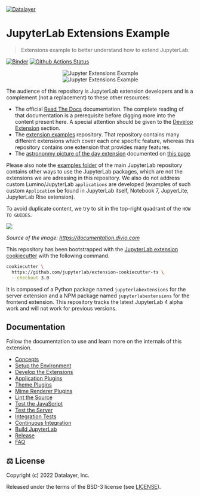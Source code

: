[![Datalayer](https://assets.datalayer.design/datalayer-25.svg)](https://datalayer.io)

# JupyterLab Extensions Example

> Extensions example to better understand how to extend JupyterLab.

[![Binder](https://mybinder.org/badge_logo.svg)](https://mybinder.org/v2/gh/datalayer-examples/jupyterlab-extensions-example/main?urlpath=lab) [![Github Actions Status](https://github.com/datalayer-examples/jupyterlab-extensions-example/workflows/Build/badge.svg)](https://github.com/datalayer-examples/jupyterlab-extensions-example/actions/workflows/build.yml)

<div align="center" style="text-align: center">
  <img alt="Jupyter Extensions Example" src="https://datalayer-jupyter-examples.s3.amazonaws.com/jupyterlab-extensions-example-highlight.png" />
</div>

<div align="center" style="text-align: center">
  <img alt="Jupyter Extensions Example" src="https://datalayer-jupyter-examples.s3.amazonaws.com/jupyterlab-extensions-example-christmas-theme.png" />
</div>

The audience of this repository is JupyterLab extension developers and is a complement (not a replacement) to these other resources:

- The official [Read The Docs](https://jupyterlab.readthedocs.io/en/latest) documentation. The complete reading of that documentation is a prerequisite before digging more into the content present here. A special attention should be given to the [Develop Extension](https://jupyterlab.readthedocs.io/en/latest/extension/extension_dev.html) section.
- The [extension examples](https://github.com/jupyterlab/extension-examples) repository. That repository contains many different extensions which cover each one specific feature, whereas this repository contains one extension that provides many features.
- The [astrononmy picture of the day extension](https://github.com/jupyterlab/jupyterlab_apod) documented on [this page](https://jupyterlab.readthedocs.io/en/stable/extension/extension_tutorial.html).

Please also note the [examples folder](https://github.com/jupyterlab/jupyterlab/tree/master/examples) of the main JupyterLab repository contains other ways to use the JupyterLab packages, which are not the extensions we are adressing in this repository. We also do not address custom Lumino/JupyterLab `applications` are developed (examples of such custom `Application` be found in JupyterLab itself, Notebook 7, JupyerLite, JupyterLab Rise extension).

To avoid duplicate content, we try to sit in the top-right quadrant of the `HOW TO GUIDES`.

<img src="https://documentation.divio.com/_images/overview.png"/>

_Source of the image: https://documentation.divio.com_

This repository has been bootstrapped with the [JupyterLab extension cookiecutter](https://github.com/jupyterlab/extension-cookiecutter-ts) with the following command.

```bash
cookiecutter \
  https://github.com/jupyterlab/extension-cookiecutter-ts \
  --checkout 3.0
```

It is composed of a Python package named `jupyterlabextensions` for the server extension and a NPM package named `jupyterlabextensions` for the frontend extension. This repository tracks the latest JupyterLab 4 alpha work and will not work for previous versions.

## Documentation

Follow the documentation to use and learn more on the internals of this extension.

- [Concepts](./docs/concepts.md)
- [Setup the Environment](./docs/env.md)
- [Develop the Extensions](./docs/dev.md)
- [Application Plugins](./docs/plugins-application.md)
- [Theme Plugins](./docs/plugins-theme.md)
- [Mime Renderer Plugins](./docs/plugins-mime-renderer.md)
- [Lint the Source](./docs/lint.md)
- [Test the JavaScript](./docs/test-js.md)
- [Test the Server](./docs/test-server.md)
- [Integration Tests](./docs/test-integration.md)
- [Continuous Integration](./docs/ci.md)
- [Build JupyterLab](./docs/build-jupyterlab.md)
- [Release](./docs/release.md)
- [FAQ](./docs/faq.md)

## ⚖️ License

Copyright (c) 2022 Datalayer, Inc.

Released under the terms of the BSD-3 license (see [LICENSE](./LICENSE)).
